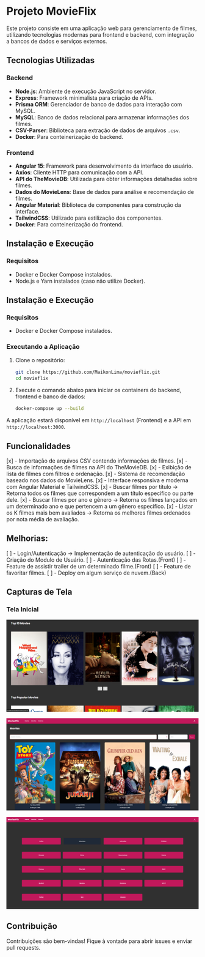 # Projeto MovieFlix

Este projeto consiste em uma aplicação web para gerenciamento de filmes, utilizando tecnologias modernas para frontend e backend, com integração a bancos de dados e serviços externos.

## Tecnologias Utilizadas

### Backend

- **Node.js**: Ambiente de execução JavaScript no servidor.
- **Express**: Framework minimalista para criação de APIs.
- **Prisma ORM**: Gerenciador de banco de dados para interação com MySQL.
- **MySQL**: Banco de dados relacional para armazenar informações dos filmes.
- **CSV-Parser**: Biblioteca para extração de dados de arquivos `.csv`.
- **Docker**: Para conteinerização do backend.

### Frontend

- **Angular 15**: Framework para desenvolvimento da interface do usuário.
- **Axios**: Cliente HTTP para comunicação com a API.
- **API do TheMovieDB**: Utilizada para obter informações detalhadas sobre filmes.
- **Dados do MovieLens**: Base de dados para análise e recomendação de filmes.
- **Angular Material**: Biblioteca de componentes para construção da interface.
- **TailwindCSS**: Utilizado para estilização dos componentes.
- **Docker**: Para conteinerização do frontend.

## Instalação e Execução

### Requisitos

- Docker e Docker Compose instalados.
- Node.js e Yarn instalados (caso não utilize Docker).

## Instalação e Execução

### Requisitos

- Docker e Docker Compose instalados.

### Executando a Aplicação

1. Clone o repositório:
   ```sh
   git clone https://github.com/MaikonLima/movieflix.git
   cd movieflix
   ```
2. Execute o comando abaixo para iniciar os containers do backend, frontend e banco de dados:
   ```sh
   docker-compose up --build
   ```

A aplicação estará disponível em `http://localhost` (Frontend) e a API em `http://localhost:3000`.

## Funcionalidades

[x] - Importação de arquivos CSV contendo informações de filmes.
[x] - Busca de informações de filmes na API do TheMovieDB.
[x] - Exibição de lista de filmes com filtros e ordenação.
[x] - Sistema de recomendação baseado nos dados do MovieLens.
[x] - Interface responsiva e moderna com Angular Material e TailwindCSS.
[x] - Buscar filmes por título → Retorna todos os filmes que correspondem a um título específico ou parte dele.
[x] - Buscar filmes por ano e gênero → Retorna os filmes lançados em um determinado ano e que pertencem a um gênero específico.
[x] - Listar os K filmes mais bem avaliados → Retorna os melhores filmes ordenados por nota média de avaliação.

## Melhorias:

[ ] - Login/Autenticação → Implementação de autenticação do usuário.
[ ] - Criação do Modulo de Usuário.
[ ] - Autenticação das Rotas.(Front)
[ ] - Feature de assistir trailer de um determinado filme.(Front)
[ ] - Feature de favoritar filmes.
[ ] - Deploy em algum serviço de nuvem.(Back)

## Capturas de Tela

### Tela Inicial

![Tela Inicial](screenshots/home.png)

![Tela Filmes](screenshots/movies.png)

![Tela Genres](screenshots/genres.png)

## Contribuição

Contribuições são bem-vindas! Fique à vontade para abrir issues e enviar pull requests.
